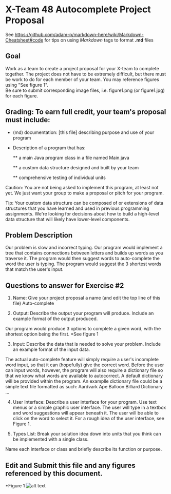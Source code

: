# X-Team 48 Autocomplete Project Proposal

See https://github.com/adam-p/markdown-here/wiki/Markdown-Cheatsheet#code for tips on using *Markdown* tags to format __.md__ files

## Goal

Work as a team to create a project proposal for your X-team to complete together.
The project does not have to be extremely difficult,
but there must be work to do for each member of your team.
You may reference figures using "See figure 1".  
Be sure to submit corresponding image files, i.e. figure1.png (or figure1.jpg) for each figure.

## Grading: To earn full credit, your team's proposal must include:

* (md) documentation: [this file] describing purpose and use of your program

* Description of a program that has:

  ** a main Java program class in a file named Main.java
  
  ** a custom data structure designed and built by your team
  
  ** comprehensive testing of individual units
  
 Caution: You are not being asked to implement this program, at least not yet. 
 We just want your group to make a proposal or pitch for your program.
 
 Tip: Your custom data structure can be composed of or extensions of data structures that you have learned and used in previous programming assignments.  We're looking for decisions about how to build a high-level data structure that will likely have lower-level components.

## Problem Description

Our problem is slow and incorrect typing.
Our program would implement a tree that contains connections between letters and builds up words as you traverse it. 
The program would then suggest words to auto-complete the word the user is typing. The program would suggest the 3 shortest words
that match the user's input.

## Questions to answer for Exercise #2

1. Name: Give your project proposal a name (and edit the top line of this file)
Auto-complete


2. Output: Describe the output your program will produce.  Include an example format of the output produced.

Our program would produce 3 options to complete a given word, with the shortest option being the first.
*See figure 1

3. Input: Describe the data that is needed to solve your problem. Include an example format of the input data.

The actual auto-complete feature will simply require a user's incomplete word input, so that it can (hopefully) give the correct word.
Before the user can input words, however, the program will also require a dictionary file so that we know what words are available to autocorrect. A default dictionary will be provided within the program.
An examplle dictionary file could be a simple text file formatted as such:
Aardvark
Ape
Balloon
Billiard
Dictionary
...

4. User Interface: Describe a user interface for your program.  Use text menus or a simple graphic user interface.
The user will type in a textbox and word suggestions will appear beneath it. The user will be able to click on the word to select it. 
For a rough idea of the user interface, see Figure 1.


5. Types List: Break your solution idea down into units that you think can be implemented with a single class.



Name each interface or class and briefly describe its function or purpose.


## Edit and Submit this file and any figures referenced by this document.
*Figure 1
![alt text](https://i.imgur.com/Lx5o35O.jpg)
